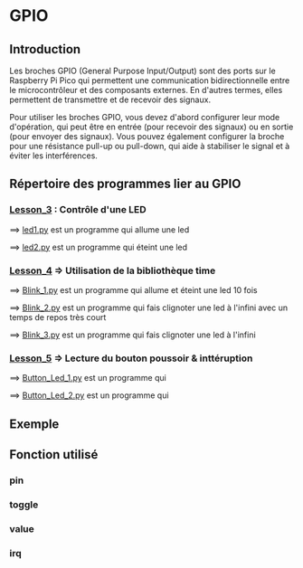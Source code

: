 # GPIO

## Introduction

Les broches GPIO (General Purpose Input/Output) sont des ports sur le Raspberry Pi Pico qui permettent une communication bidirectionnelle entre le microcontrôleur et des composants externes. En d'autres termes, elles permettent de transmettre et de recevoir des signaux.

Pour utiliser les broches GPIO, vous devez d'abord configurer leur mode d'opération, qui peut être en entrée (pour recevoir des signaux) ou en sortie (pour envoyer des signaux). Vous pouvez également configurer la broche pour une résistance pull-up ou pull-down, qui aide à stabiliser le signal et à éviter les interférences.

## Répertoire des programmes lier au GPIO

### [Lesson_3](Lesson_3) : Contrôle d'une LED 

  ==> [led1.py](led1.py) est un programme qui allume une led
  
  ==> [led2.py](led2.py) est un programme qui éteint une led
  

### [Lesson_4](Lesson_4) => Utilisation de la bibliothèque time 

==> [Blink_1.py](Blink_1.py) est un programme qui allume et éteint une led 10 fois

==> [Blink_2.py](Blink_2.py) est un programme qui fais clignoter une led à l'infini avec un temps de repos très court

==> [Blink_3.py](Blink_3.py) est un programme qui fais clignoter une led à l'infini


### [Lesson_5](Lesson_5) => Lecture du bouton poussoir & inttéruption

==> [Button_Led_1.py](Button_Led_1) est un programme qui

==> [Button_Led_2.py](Button_Led_2.py) est un programme qui


## Exemple

## Fonction utilisé

### pin

### toggle

### value

### irq
